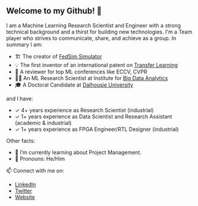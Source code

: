 ## Welcome to my Github! 👋

I am a Machine Learning Research Scientist and Engineer with a strong technical background and a thirst for building new technologies.
I'm a Team player who strives to communicate, share, and achieve as a group.
In summary I am:

* 🏗️ The creator of [FedSim Simulator](https://fedsim.varnio.com)
* 💡 The first inventor of an international patent on [Transfer Learning](https://patents.google.com/patent/WO2020225772A1)
* 🧐 A reviewer for top ML conferences like ECCV, CVPR
* 🧑‍🔬 An ML Research Scientist at Institute for [Big Data Analytics](https://bigdata.cs.dal.ca/)
* 🎓 A Doctoral Candidate at [Dalhousie University](https://dal.ca)

and I have:

* ✓ 4+ years experience as Research Scientist (industrial)
* ✓ 1+ years experience as Data Scientist and Research Assistant (academic & industrial)
* ✓ 1+ years experience as FPGA Engineer/RTL Designer (industrial)


Other facts:
* 🌱 I’m currently learning about Project Management.
* 🤵 Pronouns: He/Him


📫 Connect with me on: 
* [LinkedIn](https://www.linkedin.com/in/farshid-varno/)
* [Twitter](https://twitter.com/fhvarno)
* [Website](https://farshid.varnio.com)


<!--
**fvarno/fvarno** is a ✨ _special_ ✨ repository because its `README.md` (this file) appears on your GitHub profile.

Here are some ideas to get you started:

- 🔭 I’m currently working on ...
- 🌱 I’m currently learning ...
- 👯 I’m looking to collaborate on ...
- 🤔 I’m looking for help with ...
- 💬 Ask me about ...
- 📫 How to reach me: ...
- 😄 Pronouns: ...
- ⚡ Fun fact: ...
-->
